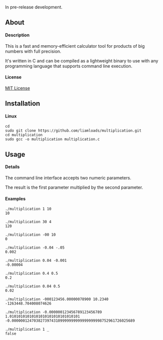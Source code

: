 In pre-release development.

## About

#### Description
This is a fast and memory-efficient calculator tool for products of big numbers with full precision.

It's written in C and can be compiled as a lightweight binary to use with any programming language that supports command line execution.

#### License
[MIT License](https://github.com/liamloads/multiplication/blob/main/LICENSE)

## Installation

#### Linux
``` console
cd
sudo git clone https://github.com/liamloads/multiplication.git
cd multiplication
sudo gcc -o multiplication multiplication.c
```

## Usage

#### Details

The command line interface accepts two numeric parameters.

The result is the first parameter multiplied by the second parameter.

#### Examples

``` console
./multiplication 1 10
10

./multiplication 30 4
120

./multiplication -00 10
0

./multiplication -0.04 -.05
0.002

./multiplication 0.04 -0.001
-0.00004

./multiplication 0.4 0.5
0.2

./multiplication 0.04 0.5
0.02

./multiplication -000123456.00000078900 10.2340
-1263448.704008074626

./multiplication -0.000000123456789123456789 1.01010101010101010101010101010101
-0.00000012470382739743109999999999999999998752961726025689

./multiplication 1 _
false
```
